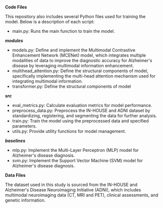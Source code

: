 **Code Files**

This repository also includes several Python files used for training the model. Below is a description of each script:

- main.py: Runs the main function to train the model.

***modules***

- models.py: Define and implement the Multimodal Contrastive Enhancement Network (MCENet) model, which integrates
  multiple modalities of data to improve the diagnostic accuracy for Alzheimer's disease by leveraging multimodal
  information enhancement.
- multihead_attention.py: Define the structural components of model, specifically implementing the multi-head attention
  mechanism used for integrating multimodal information.
- transformer.py: Define the structural components of model

***src***

- eval_metrics.py: Calculate evaluation metrics for model performance.
- preprocess_data.py: Preprocess the IN-HOUSE and ADNI dataset by standardizing, registering, and segmenting the data for further
  analysis.
- train.py: Train the model using the preprocessed data and specified parameters.
- utils.py: Provide utility functions for model management.

***baselines***

- mlp.py: Implement the Multi-Layer Perceptron (MLP) model for Alzheimer's disease diagnosis.
- svm.py: Implement the Support Vector Machine (SVM) model for Alzheimer's disease diagnosis.


**Data Files**

The dataset used in this study is sourced from the IN-HOUSE and Alzheimer's Disease Neuroimaging Initiative (ADNI), which includes
multimodal neuroimaging data (CT, MRI and PET), clinical assessments, and genetic information.



